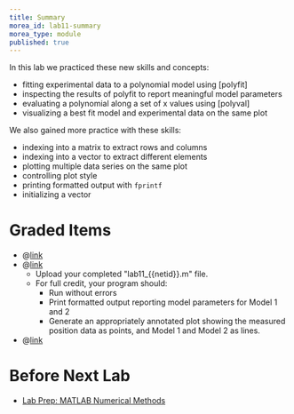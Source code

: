 ```yaml
---
title: Summary
morea_id: lab11-summary
morea_type: module
published: true
---
```

In this lab we practiced these new skills and concepts:

- fitting experimental data to a polynomial model using [polyfit]
- inspecting the results of polyfit to report meaningful model parameters
- evaluating a polynomial along a set of x values using [polyval]
- visualizing a best fit model and experimental data on the same plot

We also gained more practice with these skills:

- indexing into a matrix to extract rows and columns
- indexing into a vector to extract different elements
- plotting multiple data series on the same plot
- controlling plot style
- printing formatted output with `fprintf`
- initializing a vector

# Graded Items

- @[link](quiz/quiz11_modelfit)
- @[link](dropbox/Lab11)
  - Upload your completed "lab11_{{netid}}.m" file.
  - For full credit, your program should:
    - Run without errors
    - Print formatted output reporting model parameters for Model 1 and 2
    - Generate an appropriately annotated plot showing the measured position data as points, and Model 1 and Model 2 as lines.
- @[link](feedback/matlab-model-fit)
	

# Before Next Lab

- [Lab Prep: MATLAB Numerical Methods]({{wwwroot}}/modules/matlab-numerical/prelab.php)

